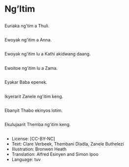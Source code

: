 # Ng’Itim

##
Euriaka ng'tim a Thuli.

##
Ewoyak ng'itim a Anna.

##
Ewoyak ng'itim lu a Kathi akidwang daang.

##
Ewoitoe ng'itim lu a Zama.

##
Eyakar Baba epenek.

##
Ikyerarit Zanele ng'itim keng.

##
Ebanyit Thabo ekinyos lotim.

##
Ekulujaarit Themba ng'itim keng.

##
* License: [CC-BY-NC]
* Text: Clare Verbeek, Thembani Dladla, Zanele Buthelezi
* Illustration: Bronwen Heath
* Translation: Alfred Esinyen and Simon Ipoo
* Language: tuv
